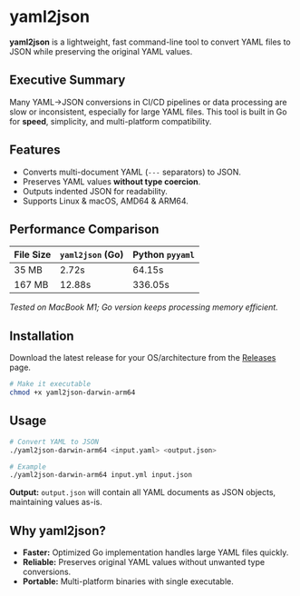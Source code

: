 # yaml2json

**yaml2json** is a lightweight, fast command-line tool to convert YAML files to JSON while preserving the original YAML values.

## Executive Summary

Many YAML→JSON conversions in CI/CD pipelines or data processing are slow or inconsistent, especially for large YAML files. This tool is built in Go for **speed**, simplicity, and multi-platform compatibility.

## Features

* Converts multi-document YAML (`---` separators) to JSON.
* Preserves YAML values **without type coercion**.
* Outputs indented JSON for readability.
* Supports Linux & macOS, AMD64 & ARM64.

## Performance Comparison

| File Size | `yaml2json` (Go) | Python `pyyaml` |
|-----------|------------------|-----------------|
| 35 MB     | 2.72s            | 64.15s           |
| 167 MB    | 12.88s           | 336.05s          |

*Tested on MacBook M1; Go version keeps processing memory efficient.*

## Installation

Download the latest release for your OS/architecture from the [Releases](https://github.com/bhatikuldeep/yaml2json-benchmark/releases) page.

```bash
# Make it executable
chmod +x yaml2json-darwin-arm64
```

## Usage

```bash
# Convert YAML to JSON
./yaml2json-darwin-arm64 <input.yaml> <output.json>

# Example
./yaml2json-darwin-arm64 input.yml input.json
```

**Output:** `output.json` will contain all YAML documents as JSON objects, maintaining values as-is.

## Why yaml2json?

* **Faster:** Optimized Go implementation handles large YAML files quickly.
* **Reliable:** Preserves original YAML values without unwanted type conversions.
* **Portable:** Multi-platform binaries with single executable.